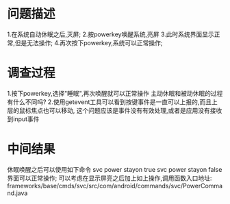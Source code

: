 # 问题描述
1.在系统自动休眠之后,灭屏;
2.按powerkey唤醒系统,亮屏
3.此时系统界面显示正常,但是无法操作;
4.再次按下powerkey,系统可以正常操作;
# 调查过程
1.按下powerkey,选择"睡眠",再次唤醒就可以正常操作
主动休眠和被动休眠的过程有什么不同吗?
2.使用getevent工具可以看到按键事件是一直可以上报的,而且上层的鼠标焦点也可以移动,
这个问题应该是事件没有有效处理,或者是应用没有接收到input事件
# 中间结果
休眠唤醒之后可以使用如下命令
svc power stayon true
svc power stayon false
界面可以正常操作;
可以考虑在显示屏亮之后加上如上操作,调用函数入口地址:
frameworks/base/cmds/svc/src/com/android/commands/svc/PowerCommand.java
